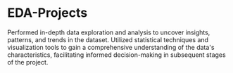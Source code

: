 # EDA-Projects
Performed in-depth data exploration and analysis to uncover insights, patterns, and trends in the dataset. Utilized statistical techniques and visualization tools to gain a comprehensive understanding of the data's characteristics, facilitating informed decision-making in subsequent stages of the project.
